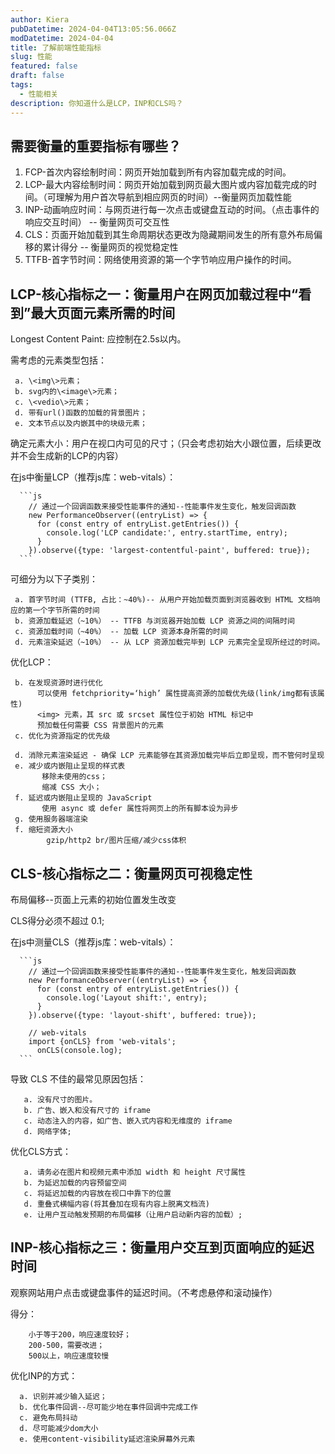 ```yaml
---
author: Kiera
pubDatetime: 2024-04-04T13:05:56.066Z
modDatetime: 2024-04-04
title: 了解前端性能指标
slug: 性能
featured: false
draft: false
tags:
  - 性能相关
description: 你知道什么是LCP，INP和CLS吗？
---
```


## 需要衡量的重要指标有哪些？

1. FCP-首次内容绘制时间：网页开始加载到所有内容加载完成的时间。
2. LCP-最大内容绘制时间：网页开始加载到网页最大图片或内容加载完成的时间。（可理解为用户首次导航到相应网页的时间）--衡量网页加载性能
3. INP-动画响应时间：与网页进行每一次点击或键盘互动的时间。（点击事件的响应交互时间） -- 衡量网页可交互性
4. CLS：页面开始加载到其生命周期状态更改为隐藏期间发生的所有意外布局偏移的累计得分 -- 衡量网页的视觉稳定性
5. TTFB-首字节时间：网络使用资源的第一个字节响应用户操作的时间。

## LCP-核心指标之一：衡量用户在网页加载过程中“看到”最大页面元素所需的时间

Longest Content Paint: 应控制在2.5s以内。

需考虑的元素类型包括：

     a. \<img\>元素；
     b. svg内的\<image\>元素；
     c. \<vedio\>元素；
     d. 带有url()函数的加载的背景图片；
     e. 文本节点以及内嵌其中的块级元素；

确定元素大小：用户在视口内可见的尺寸；（只会考虑初始大小跟位置，后续更改并不会生成新的LCP的内容）

在js中衡量LCP（推荐js库：web-vitals）：

      ```js
        // 通过一个回调函数来接受性能事件的通知--性能事件发生变化，触发回调函数
        new PerformanceObserver((entryList) => {
          for (const entry of entryList.getEntries()) {
            console.log('LCP candidate:', entry.startTime, entry);
          }
        }).observe({type: 'largest-contentful-paint', buffered: true});
      ```

可细分为以下子类别：

     a. 首字节时间 (TTFB, 占比：~40%)-- 从用户开始加载页面到浏览器收到 HTML 文档响应的第一个字节所需的时间
     b. 资源加载延迟（~10%） -- TTFB 与浏览器开始加载 LCP 资源之间的间隔时间
     c. 资源加载时间（~40%） -- 加载 LCP 资源本身所需的时间
     d. 元素渲染延迟（~10%） -- 从 LCP 资源加载完毕到 LCP 元素完全呈现所经过的时间。

优化LCP：

     b. 在发现资源时进行优化
          可以使用 fetchpriority=‘high’ 属性提高资源的加载优先级(link/img都有该属性)
          <img> 元素，其 src 或 srcset 属性位于初始 HTML 标记中
          预加载任何需要 CSS 背景图片的元素
     c. 优化为资源指定的优先级

     d. 消除元素渲染延迟 - 确保 LCP 元素能够在其资源加载完毕后立即呈现，而不管何时呈现
     e. 减少或内嵌阻止呈现的样式表
           移除未使用的css；
           缩减 CSS 大小；
     f. 延迟或内嵌阻止呈现的 JavaScript
           使用 async 或 defer 属性将网页上的所有脚本设为异步
     g. 使用服务器端渲染
     f. 缩短资源大小
            gzip/http2 br/图片压缩/减少css体积

## CLS-核心指标之二：衡量网页可视稳定性

布局偏移--页面上元素的初始位置发生改变

CLS得分必须不超过 0.1;

在js中测量CLS（推荐js库：web-vitals）：

      ```js
        // 通过一个回调函数来接受性能事件的通知--性能事件发生变化，触发回调函数
        new PerformanceObserver((entryList) => {
          for (const entry of entryList.getEntries()) {
            console.log('Layout shift:', entry);
          }
        }).observe({type: 'layout-shift', buffered: true});

        // web-vitals
        import {onCLS} from 'web-vitals';
          onCLS(console.log);
      ```

导致 CLS 不佳的最常见原因包括：

       a. 没有尺寸的图片。
       b. 广告、嵌入和没有尺寸的 iframe
       c. 动态注入的内容，如广告、嵌入式内容和无维度的 iframe
       d. 网络字体;

优化CLS方式：

       a. 请务必在图片和视频元素中添加 width 和 height 尺寸属性
       b. 为延迟加载的内容预留空间
       c. 将延迟加载的内容放在视口中靠下的位置
       d. 重叠式横幅内容(将其叠加在现有内容上脱离文档流)
       e. 让用户互动触发预期的布局偏移（让用户启动新内容的加载）;

## INP-核心指标之三：衡量用户交互到页面响应的延迟时间

观察网站用户点击或键盘事件的延迟时间。（不考虑悬停和滚动操作）

得分：

        小于等于200，响应速度较好；
        200-500，需要改进；
        500以上，响应速度较慢

优化INP的方式：

      a. 识别并减少输入延迟；
      b. 优化事件回调--尽可能少地在事件回调中完成工作
      c. 避免布局抖动
      d. 尽可能减少dom大小
      e. 使用content-visibility延迟渲染屏幕外元素
